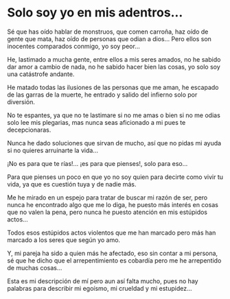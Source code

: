 # Solo soy yo en mis adentros...

Sé que has oído hablar de monstruos, que comen carroña, haz oído de gente que mata, haz oído de personas que odian a dios...
Pero ellos son inocentes comparados conmigo, yo soy peor...

He, lastimado a mucha gente, entre ellos a mis seres amados, no he sabido dar amor a cambio de nada, no he sabido hacer bien las cosas, yo solo soy una catástrofe andante.

He matado todas las ilusiones de las personas que me aman, he escapado de las garras de la muerte, he entrado y salido del infierno solo por diversión.

No te espantes, ya que no te lastimare si no me amas o bien si no me odias solo lee mis plegarias, mas nunca seas aficionado a mi pues te decepcionaras.

Nunca he dado soluciones que sirvan de mucho, así que no pidas mi ayuda  si no quieres arruinarte la vida...

¡No es para que te rías!... ¡es para que pienses!, solo para eso...

Para que pienses un poco en que yo no soy quien para decirte como vivir tu vida, ya que es cuestión tuya y de nadie más.

Me he mirado en un espejo para tratar de buscar mi razón de ser, pero nunca he encontrado algo que me lo diga, he puesto más interés en
cosas que no valen la pena, pero nunca he puesto atención en mis
estúpidos actos...

Todos esos estúpidos actos violentos que me han marcado pero más han marcado a los seres que según yo amo.

Y, mi pareja ha sido a quien más he afectado, eso sin contar a mi persona, sé que he dicho que el arrepentimiento es cobardía pero me he arrepentido de muchas cosas...

Esta es mi descripción de mí pero aun así falta mucho, pues no hay palabras para describir mi egoísmo, mi crueldad y mi estupidez...
